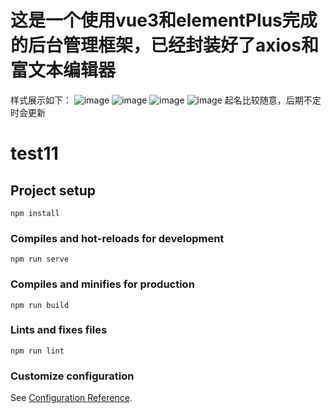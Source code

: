 # 这是一个使用vue3和elementPlus完成的后台管理框架，已经封装好了axios和富文本编辑器
样式展示如下：
![image](https://user-images.githubusercontent.com/33680031/129535399-0e20b902-87cf-4e92-a407-8ca86a854bc2.png)
![image](https://user-images.githubusercontent.com/33680031/129535205-14c1dbdf-3846-43b2-bfe5-a5db6a09b96f.png)
![image](https://user-images.githubusercontent.com/33680031/129535260-ddb20fa4-ec13-49d3-b7fd-7c71f0f35152.png)
![image](https://user-images.githubusercontent.com/33680031/129535152-d5a6dc0f-0136-489a-830c-eac571ab2fba.png)
起名比较随意，后期不定时会更新

# test11

## Project setup
```
npm install
```

### Compiles and hot-reloads for development
```
npm run serve
```

### Compiles and minifies for production
```
npm run build
```

### Lints and fixes files
```
npm run lint
```

### Customize configuration
See [Configuration Reference](https://cli.vuejs.org/config/).

